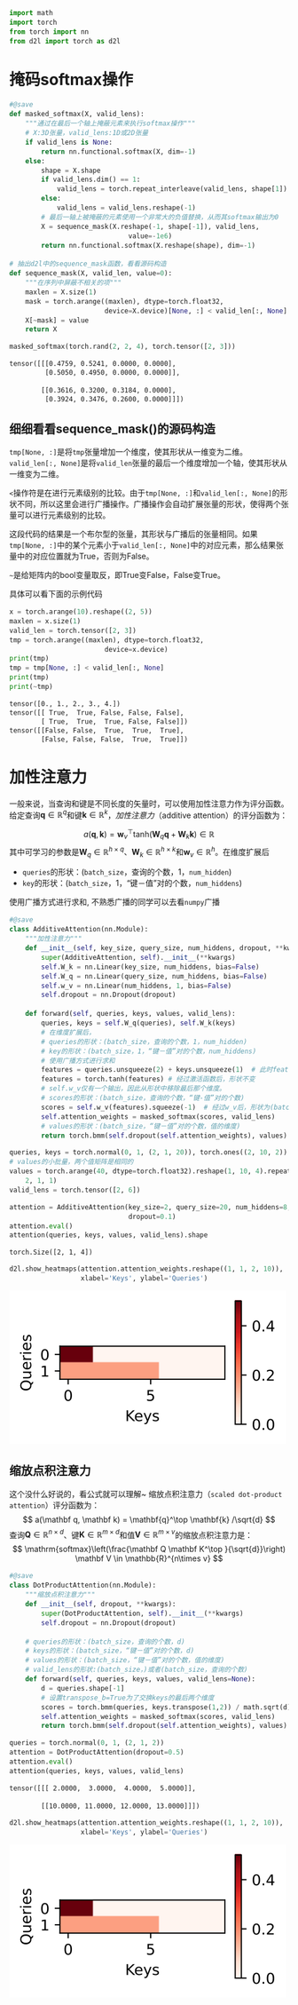 ```python
import math
import torch
from torch import nn
from d2l import torch as d2l
```

# 掩码softmax操作


```python
#@save
def masked_softmax(X, valid_lens):
    """通过在最后一个轴上掩蔽元素来执行softmax操作"""
    # X:3D张量，valid_lens:1D或2D张量
    if valid_lens is None:
        return nn.functional.softmax(X, dim=-1)
    else:
        shape = X.shape
        if valid_lens.dim() == 1:
            valid_lens = torch.repeat_interleave(valid_lens, shape[1])
        else:
            valid_lens = valid_lens.reshape(-1)
        # 最后一轴上被掩蔽的元素使用一个非常大的负值替换，从而其softmax输出为0
        X = sequence_mask(X.reshape(-1, shape[-1]), valid_lens,
                              value=-1e6)
        return nn.functional.softmax(X.reshape(shape), dim=-1)

# 抽出d2l中的sequence_mask函数，看看源码构造
def sequence_mask(X, valid_len, value=0):
    """在序列中屏蔽不相关的项"""
    maxlen = X.size(1) 
    mask = torch.arange((maxlen), dtype=torch.float32,
                        device=X.device)[None, :] < valid_len[:, None]
    X[~mask] = value
    return X
```


```python
masked_softmax(torch.rand(2, 2, 4), torch.tensor([2, 3]))
```


    tensor([[[0.4759, 0.5241, 0.0000, 0.0000],
             [0.5050, 0.4950, 0.0000, 0.0000]],
    
            [[0.3616, 0.3200, 0.3184, 0.0000],
             [0.3924, 0.3476, 0.2600, 0.0000]]])

## 细细看看sequence_mask()的源码构造

`tmp[None, :]`是将`tmp`张量增加一个维度，使其形状从一维变为二维。`valid_len[:, None]`是将`valid_len`张量的最后一个维度增加一个轴，使其形状从一维变为二维。

`<`操作符是在进行元素级别的比较。由于`tmp[None, :]`和`valid_len[:, None]`的形状不同，所以这里会进行广播操作。广播操作会自动扩展张量的形状，使得两个张量可以进行元素级别的比较。

这段代码的结果是一个布尔型的张量，其形状与广播后的张量相同。如果`tmp[None, :]`中的某个元素小于`valid_len[:, None]`中的对应元素，那么结果张量中的对应位置就为True，否则为False。

`~`是给矩阵内的bool变量取反，即True变False，False变True。

具体可以看下面的示例代码


```python
x = torch.arange(10).reshape((2, 5))
maxlen = x.size(1)
valid_len = torch.tensor([2, 3])
tmp = torch.arange((maxlen), dtype=torch.float32,
                        device=x.device)
print(tmp)
tmp = tmp[None, :] < valid_len[:, None]
print(tmp)
print(~tmp)
```

    tensor([0., 1., 2., 3., 4.])
    tensor([[ True,  True, False, False, False],
            [ True,  True,  True, False, False]])
    tensor([[False, False,  True,  True,  True],
            [False, False, False,  True,  True]])


# 加性注意力

一般来说，当查询和键是不同长度的矢量时，可以使用加性注意力作为评分函数。给定查询$\mathbf{q} \in \mathbb{R}^q$和键$\mathbf{k} \in \mathbb{R}^k$，*加性注意力*（additive attention）的评分函数为：

$$
a(\mathbf q, \mathbf k) = \mathbf w_v^\top \text{tanh}(\mathbf W_q\mathbf q + \mathbf W_k \mathbf k) \in \mathbb{R}
$$
其中可学习的参数是$\mathbf W_q\in\mathbb R^{h\times q}$、$\mathbf W_k\in\mathbb R^{h\times k}$和$\mathbf w_v\in\mathbb R^{h}$。在维度扩展后

- `queries`的形状：(`batch_size`，查询的个数，1，`num_hidden`)
- `key`的形状：(`batch_size`，1，“键－值”对的个数，`num_hiddens`)

使用广播方式进行求和, 不熟悉广播的同学可以去看`numpy`广播


```python
#@save
class AdditiveAttention(nn.Module):
    """加性注意力"""
    def __init__(self, key_size, query_size, num_hiddens, dropout, **kwargs):
        super(AdditiveAttention, self).__init__(**kwargs)
        self.W_k = nn.Linear(key_size, num_hiddens, bias=False)
        self.W_q = nn.Linear(query_size, num_hiddens, bias=False)
        self.w_v = nn.Linear(num_hiddens, 1, bias=False)
        self.dropout = nn.Dropout(dropout)

    def forward(self, queries, keys, values, valid_lens):
        queries, keys = self.W_q(queries), self.W_k(keys)
        # 在维度扩展后，
        # queries的形状：(batch_size，查询的个数，1，num_hidden)
        # key的形状：(batch_size，1，“键－值”对的个数，num_hiddens)
        # 使用广播方式进行求和
        features = queries.unsqueeze(2) + keys.unsqueeze(1)  # 此时feature的形状为(batch_size，查询的个数，“键－值”对的个数，num_hiddens)
        features = torch.tanh(features) # 经过激活函数后，形状不变
        # self.w_v仅有一个输出，因此从形状中移除最后那个维度。
        # scores的形状：(batch_size，查询的个数，“键-值”对的个数)
        scores = self.w_v(features).squeeze(-1)  # 经过w_v后，形状为(batch_size，查询的个数，“键-值”对的个数，1)，然后去掉最后一个维度
        self.attention_weights = masked_softmax(scores, valid_lens)
        # values的形状：(batch_size，“键－值”对的个数，值的维度)
        return torch.bmm(self.dropout(self.attention_weights), values)
```


```python
queries, keys = torch.normal(0, 1, (2, 1, 20)), torch.ones((2, 10, 2))
# values的小批量，两个值矩阵是相同的
values = torch.arange(40, dtype=torch.float32).reshape(1, 10, 4).repeat(
    2, 1, 1)
valid_lens = torch.tensor([2, 6])
```


```python
attention = AdditiveAttention(key_size=2, query_size=20, num_hiddens=8,
                              dropout=0.1)
attention.eval()
attention(queries, keys, values, valid_lens).shape
```


    torch.Size([2, 1, 4])


```python
d2l.show_heatmaps(attention.attention_weights.reshape((1, 1, 2, 10)),
                  xlabel='Keys', ylabel='Queries')
```


![svg](images/output_10_0.svg)
    


## 缩放点积注意力

这个没什么好说的，看公式就可以理解~ 缩放点积注意力（`scaled dot-product attention`）评分函数为：
$$
a(\mathbf q, \mathbf k) = \mathbf{q}^\top \mathbf{k}  /\sqrt{d}
$$
查询$\mathbf Q\in\mathbb R^{n\times d}$、键$\mathbf K\in\mathbb R^{m\times d}$和值$\mathbf V\in\mathbb R^{m\times v}$的缩放点积注意力是：
$$
\mathrm{softmax}\left(\frac{\mathbf Q \mathbf K^\top }{\sqrt{d}}\right) \mathbf V \in \mathbb{R}^{n\times v}
$$


```python
#@save
class DotProductAttention(nn.Module):
    """缩放点积注意力"""
    def __init__(self, dropout, **kwargs):
        super(DotProductAttention, self).__init__(**kwargs)
        self.dropout = nn.Dropout(dropout)

    # queries的形状：(batch_size，查询的个数，d)
    # keys的形状：(batch_size，“键－值”对的个数，d)
    # values的形状：(batch_size，“键－值”对的个数，值的维度)
    # valid_lens的形状:(batch_size，)或者(batch_size，查询的个数)
    def forward(self, queries, keys, values, valid_lens=None):
        d = queries.shape[-1]
        # 设置transpose_b=True为了交换keys的最后两个维度
        scores = torch.bmm(queries, keys.transpose(1,2)) / math.sqrt(d)
        self.attention_weights = masked_softmax(scores, valid_lens)
        return torch.bmm(self.dropout(self.attention_weights), values)
```


```python
queries = torch.normal(0, 1, (2, 1, 2))
attention = DotProductAttention(dropout=0.5)
attention.eval()
attention(queries, keys, values, valid_lens)
```


    tensor([[[ 2.0000,  3.0000,  4.0000,  5.0000]],
    
            [[10.0000, 11.0000, 12.0000, 13.0000]]])


```python
d2l.show_heatmaps(attention.attention_weights.reshape((1, 1, 2, 10)),
                  xlabel='Keys', ylabel='Queries')
```


![svg](images/output_14_0.svg)
    

